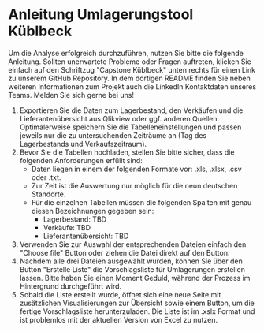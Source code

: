 # Anleitung Umlagerungstool Küblbeck

Um die Analyse erfolgreich durchzuführen, nutzen Sie bitte die folgende Anleitung. Sollten unerwartete Probleme oder Fragen auftreten, klicken Sie einfach auf den Schriftzug "Capstone Küblbeck" unten rechts für einen Link zu unserem GitHub Repository. In dem dortigen README finden Sie neben weiteren Informationen zum Projekt auch die LinkedIn Kontaktdaten unseres Teams. Melden Sie sich gerne bei uns!


1. Exportieren Sie die Daten zum Lagerbestand, den Verkäufen und die Lieferantenübersicht aus Qlikview oder ggf. anderen Quellen. Optimalerweise speichern Sie die Tabelleneinstellungen und passen jeweils nur die zu untersuchenden Zeiträume an (Tag des Lagerbestands und Verkaufszeitraum).
2. Bevor Sie die Tabellen hochladen, stellen Sie bitte sicher, dass die folgenden Anforderungen erfüllt sind:
    * Daten liegen in einem der folgenden Formate vor: .xls, .xlsx, .csv oder .txt.
    * Zur Zeit ist die Auswertung nur möglich für die neun deutschen Standorte.
    * Für die einzelnen Tabellen müssen die folgenden Spalten mit genau diesen Bezeichnungen gegeben sein:
        * Lagerbestand: TBD
        * Verkäufe: TBD
        * Lieferantenübersicht: TBD
3. Verwenden Sie zur Auswahl der entsprechenden Dateien einfach den "Choose file" Button oder ziehen die Datei direkt auf den Button.
4. Nachdem alle drei Dateien ausgewählt wurden, können Sie über den Button "Erstelle Liste" die Vorschlagsliste für Umlagerungen erstellen lassen. Bitte haben Sie einen Moment Geduld, während der Prozess im Hintergrund durchgeführt wird.
5. Sobald die Liste erstellt wurde, öffnet sich eine neue Seite mit zusätzlichen Visualisierungen zur Übersicht sowie einem Button, um die fertige Vorschlagsliste herunterzuladen. Die Liste ist im .xslx Format und ist problemlos mit der aktuellen Version von Excel zu nutzen.